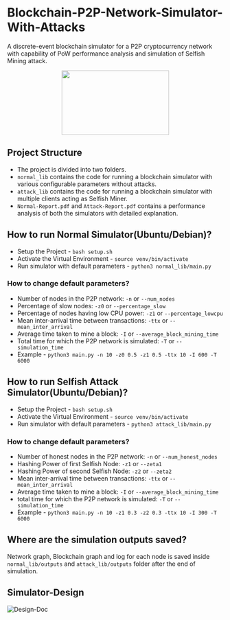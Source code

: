 # Blockchain-P2P-Network-Simulator-With-Attacks
A discrete-event blockchain simulator for a P2P cryptocurrency network with capability of PoW performance analysis and simulation of Selfish Mining attack.
<p align="center">
  <img width="250" height="150" src="https://github.com/DebRC/Blockchain-P2P-Network-Simulator-With-Attacks/assets/63597606/b2a83720-0cc4-4fc8-98a3-8afca7f9e651">
</p>

## Project Structure
* The project is divided into two folders.
* `normal_lib` contains the code for running a blockchain simulator with various configurable parameters without attacks.
* `attack_lib` contains the code for running a blockchain simulator with multiple clients acting as Selfish Miner.
* `Normal-Report.pdf` and `Attack-Report.pdf` contains a performance analysis of both the simulators with detailed explanation.

## How to run Normal Simulator(Ubuntu/Debian)?
* Setup the Project - `bash setup.sh`
* Activate the Virtual Environment - `source venv/bin/activate`
* Run simulator with default parameters - `python3 normal_lib/main.py`
### How to change default parameters?
* Number of nodes in the P2P network: `-n` or `--num_nodes`
* Percentage of slow nodes: `-z0` or `--percentage_slow`
* Percentage of nodes having low CPU power: `-z1` or `--percentage_lowcpu`
* Mean inter-arrival time between transactions: `-ttx` or `--mean_inter_arrival`
* Average time taken to mine a block: `-I` or `--average_block_mining_time`
* Total time for which the P2P network is simulated: `-T` or `--simulation_time`
* Example - `python3 main.py -n 10 -z0 0.5 -z1 0.5 -ttx 10 -I 600 -T 6000`

## How to run Selfish Attack Simulator(Ubuntu/Debian)?
* Setup the Project - `bash setup.sh`
* Activate the Virtual Environment - `source venv/bin/activate`
* Run simulator with default parameters - `python3 attack_lib/main.py`
### How to change default parameters?
* Number of honest nodes in the P2P network: `-n` or `--num_honest_nodes`
* Hashing Power of first Selfish Node: `-z1` or `--zeta1`
* Hashing Power of second Selfish Node: `-z2` or `--zeta2`
* Mean inter-arrival time between transactions: `-ttx` or `--mean_inter_arrival`
* Average time taken to mine a block: `-I` or `--average_block_mining_time`
* total time for which the P2P network is simulated: `-T` or `--simulation_time`
* Example - `python3 main.py -n 10 -z1 0.3 -z2 0.3 -ttx 10 -I 300 -T 6000`

## Where are the simulation outputs saved?
Network graph, Blockchain graph and log for each node is saved inside `normal_lib/outputs` and `attack_lib/outputs` folder after the end of simulation.

## Simulator-Design
![Design-Doc](https://github.com/DebRC/Blockchain-P2P-Network-Simulator-With-Attacks/assets/63597606/91415115-dfa2-43f3-902e-14f1579b74b3)
